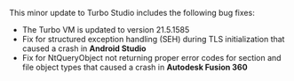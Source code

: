 This minor update to Turbo Studio includes the following bug fixes:

- The Turbo VM is updated to version 21.5.1585
- Fix for structured exception handling (SEH) during TLS initialization that caused a crash in **Android Studio**
- Fix for NtQueryObject not returning proper error codes for section and file object types that caused a crash in **Autodesk Fusion 360**



